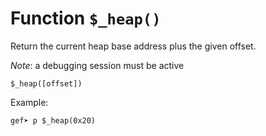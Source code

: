 # Function `$_heap()`

Return the current heap base address plus the given offset.

_Note_: a debugging session must be active

```
$_heap([offset])
```

Example:

```text
gef➤ p $_heap(0x20)
```
